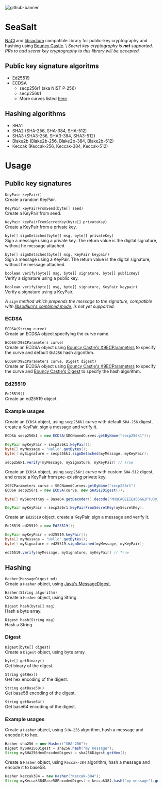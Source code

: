 ![github-banner](https://user-images.githubusercontent.com/100821/122219870-25e0fd80-ceb0-11eb-8e51-906bbbb27c92.png)

# SeaSalt
[NaCl](https://nacl.cr.yp.to/) and [libsodium](https://libsodium.gitbook.io/doc/) compatible library for public-key
cryptography and hashing using [Bouncy Castle](https://www.bouncycastle.org/). \\
_Secret key cryptography is **not** supported. PRs to add secret key cryptography to this library will be accepted._

## Public key signature algoritms

- Ed25519
- ECDSA
  - secp256r1 (aka NIST P-256)
  - secp256k1
  - More curves listed [here](https://people.eecs.berkeley.edu/~jonah/javadoc/org/bouncycastle/asn1/sec/SECNamedCurves.html)

## Hashing algorithms

- SHA1
- SHA2 (SHA-256, SHA-384, SHA-512)
- SHA3 (SHA3-256, SHA3-384, SHA3-512)
- Blake2b (Blake2b-256, Blake2b-384, Blake2b-512)
- Keccak (Keccak-256, Keccak-384, Keccak-512)

# Usage

## Public key signatures

`KeyPair keyPair()`\
Create a random KeyPair.

`KeyPair keyPairFromSeed(byte[] seed)`\
Create a KeyPair from seed.

`KeyPair keyPairFromSecretKey(byte[] privateKey)`\
Create a KeyPair from a private key.

`byte[] signDetached(byte[] msg, byte[] privateKey)`\
Sign a message using a private key. The return value is the digital signature, without he message attached.

`byte[] signDetached(byte[] msg, KeyPair keypair)`\
Sign a message using a KeyPair. The return value is the digital signature, without he message attached.

`boolean verify(byte[] msg, byte[] signature, byte[] publicKey)`\
Verify a signature using a public key.

`boolean verify(byte[] msg, byte[] signature, KeyPair keypair)`\
Verify a signature using a KeyPair.


_A `sign` method which prepends the message to the signature, compatible with
[libsodium's combined mode](https://libsodium.gitbook.io/doc/public-key_cryptography/public-key_signatures#combined-mode),
is not yet supported._

### ECDSA

`ECDSA(String curve)`\
Create an ECDSA object specifying the curve name.

`ECDSA(X9ECParameters curve)`\
Create an ECDSA object using [Bouncy Castle's X9ECParameters](https://people.eecs.berkeley.edu/~jonah/bc/org/bouncycastle/asn1/x9/X9ECParameters.html)
to specify the curve and default `SHA256` hash algorithm.

`ECDSA(X9ECParameters curve, Digest digest)`\
Create an ECDSA object using [Bouncy Castle's X9ECParameters](https://people.eecs.berkeley.edu/~jonah/bc/org/bouncycastle/asn1/x9/X9ECParameters.html)
to specify the curve and [Bouncy Castle's Digest](https://people.eecs.berkeley.edu/~jonah/bc/org/bouncycastle/crypto/Digest.html)
to specify the hash algorithm.

### Ed25519

`Ed25519()`\
Create an ed25519 object.

### Example usages

Create an `ECDSA` object, using `secp256k1` curve with default `SHA-256` digest, create a KeyPair, sign a message and verify it.

```java
ECDSA secp256k1 = new ECDSA(SECNamedCurves.getByName("secp256k1"));

KeyPair myKeyPair = secp256k1.keyPair();
byte[] myMessage = "Hello".getBytes();
byte[] mySignature = secp256k1.signDetached(myMessage, myKeyPair);

secp256k1.verify(myMessage, mySignature, myKeyPair) // True
```

Create an `ECDSA` object, using `secp256r1` curve with custom `SHA-512` digest, and create a KeyPair from pre-existing private key.

```java
X9ECParameters curve = SECNamedCurves.getByName("secp256r1")
ECDSA secp256r1 = new ECDSA(curve, new SHA512Digest());

byte[] mySecretKey = Base64.getDecoder().decode("MHQCAQEEIEa56GG2PTUJyIt4FydaMNItYsjNj6ZIbd7jXvDY4ElfoAcGBSuBBAAKoUQDQgAEJQDn8/vd8oQpA/VE3ch0lM6VAprOTiV9VLp38rwfOog3qUYcTxxX/sxJl1M4HncqEopYIKkkovoFFi62Yph6nw==");

KeyPair myKeyPair = secp256r1.keyPairFromSecretKey(mySecretKey);
```

Create an `Ed25519` object, create a KeyPair, sign a message and verify it.

```java
Ed25519 ed25519 = new Ed25519();

KeyPair myKeyPair = ed25519.keyPair();
byte[] myMessage = "Hello".getBytes();
byte[] mySignature = ed25519.signDetached(myMessage, myKeyPair);

ed25519.verify(myMessage, mySignature, myKeyPair) // True
```

## Hashing

`Hasher(MessageDigest md)`\
Create a `Hasher` object, using [Java's MessageDigest](https://docs.oracle.com/en/java/javase/11/docs/api/java.base/java/security/MessageDigest.html).

`Hasher(String algorithm)`\
Create a `Hasher` object, using String.

`Digest hash(byte[] msg)`\
Hash a byte array.

`Digest hash(String msg)`\
Hash a String.

### Digest

`Digest(byte[] digest)`\
Create a `Digest` object, using byte array.

`byte[] getBinary()`\
Get binary of the digest.

`String getHex()`\
Get hex encoding of the digest.

`String getBase58()`\
Get base58 encoding of the digest.

`String getBase64()`\
Get base64 encoding of the digest.

### Example usages

Create a `Hasher` object, using `SHA-256` algorithm, hash a message and encode it to hex.

```java
Hasher sha256 = new Hasher("SHA-256");
Digest mySHA256Digest = sha256.hash("my message");
String mySHA256HexEncodedDigest = sha256Digest.getHex();
```

Create a `Hasher` object, using `Keccak-384` algorithm, hash a message and encode it to base58.

```java
Hasher keccak384 = new Hasher("Keccak-384");
String myKeccak384Base58EncodedDigest = keccak384.hash("my message").getBase58();
```
